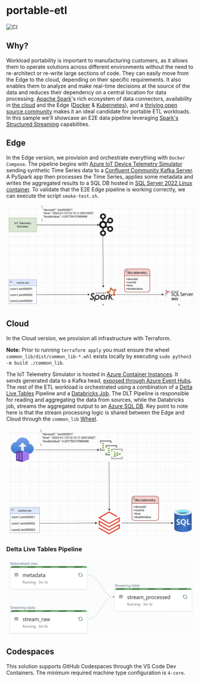 # portable-etl
![CI](https://github.com/syedhassaanahmed/portable-etl/actions/workflows/ci.yml/badge.svg)

## Why?
Workload portability is important to manufacturing customers, as it allows them to operate solutions across different environments without the need to re-architect or re-write large sections of code. They can easily move from the Edge to the cloud, depending on their specific requirements. It also enables them to analyze and make real-time decisions at the source of the data and reduces their dependency on a central location for data processing. [Apache Spark](https://spark.apache.org/docs/latest/)'s rich ecosystem of data connectors, availability in [the cloud](https://azure.microsoft.com/en-us/products/databricks) and the Edge ([Docker](https://hub.docker.com/r/apache/spark-py) & [Kubernetes](https://spark.apache.org/docs/latest/running-on-kubernetes.html)), and a [thriving open source community](https://github.com/apache/spark) makes it an ideal candidate for portable ETL workloads. In this sample we'll showcase an E2E data pipeline leveraging [Spark's Structured Streaming](https://spark.apache.org/docs/latest/structured-streaming-programming-guide.html#overview) capabilities.

## Edge
In the Edge version, we provision and orchestrate everything with `Docker Compose`. The pipeline begins with [Azure IoT Device Telemetry Simulator](https://github.com/Azure-Samples/Iot-Telemetry-Simulator) sending synthetic Time Series data to a [Confluent Community Kafka Server](https://docs.confluent.io/platform/current/platform-quickstart.html#ce-docker-quickstart). A PySpark app then processes the Time Series, applies some metadata and writes the aggregated results to a SQL DB hosted in [SQL Server 2022 Linux container](https://learn.microsoft.com/en-us/sql/linux/quickstart-install-connect-docker?view=sql-server-ver16&pivots=cs1-bash). To validate that the E2E Edge pipeline is working correctly, we can execute the script `smoke-test.sh`.

<div align="center">
    <img src="./docs/edge-architecture.png">
</div>

## Cloud
In the Cloud version, we provision all infrastructure with Terraform.

**Note:** Prior to running `terraform apply` you must ensure the wheel `common_lib/dist/common_lib-*.whl` exists locally by executing `sudo python3 -m build ./common_lib`.

The IoT Telemetry Simulator is hosted in [Azure Container Instances](https://azure.microsoft.com/en-us/products/container-instances). It sends generated data to a Kafka head, [exposed through Azure Event Hubs](https://learn.microsoft.com/en-us/azure/event-hubs/azure-event-hubs-kafka-overview).
The rest of the ETL workload is orchestrated using a combination of a [Delta Live Tables](https://learn.microsoft.com/en-us/azure/databricks/workflows/delta-live-tables/) Pipeline and a [Databricks Job](https://learn.microsoft.com/en-us/azure/databricks/workflows/jobs/jobs). The DLT Pipeline is responsible for reading and aggregating the data from sources, while the Databricks job, streams the aggregated output to an [Azure SQL DB](https://azure.microsoft.com/en-us/products/azure-sql/database/). Key point to note here is that the stream processing logic is shared between the Edge and Cloud through the `common_lib` [Wheel](https://pypi.org/project/wheel/).

<div align="center">
    <img src="./docs/cloud-architecture.png">
</div>

### Delta Live Tables Pipeline
<div align="center">
    <img src="./docs/dlt-pipeline.png">
</div>

## Codespaces
This solution supports GitHub Codespaces through the VS Code Dev Containers. The minimum required machine type configuration is `4-core`.